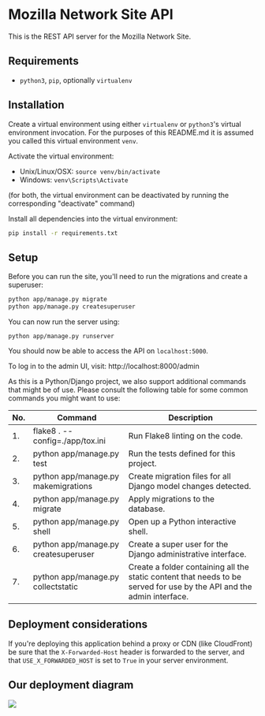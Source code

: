 # Mozilla Network Site API

This is the REST API server for the Mozilla Network Site.

## Requirements

- `python3`, `pip`, optionally `virtualenv`

## Installation

Create a virtual environment using either `virtualenv` or `python3`'s virtual environment invocation. For the purposes of this README.md it is assumed you called this virtual environment `venv`.

Activate the virtual environment:

- Unix/Linux/OSX: `source venv/bin/activate`
- Windows: `venv\Scripts\Activate`

(for both, the virtual environment can be deactivated by running the corresponding "deactivate" command)

Install all dependencies into the virtual environment:

```bash
pip install -r requirements.txt
```

## Setup

Before you can run the site, you'll need to run the migrations and create a superuser:

```bash
python app/manage.py migrate
python app/manage.py createsuperuser
```

You can now run the server using:

```
python app/manage.py runserver
```

You should now be able to access the API on `localhost:5000`.

To log in to the admin UI, visit: http://localhost:8000/admin

As this is a Python/Django project, we also support additional commands that might be of use. Please consult the following table for some common commands you might want to use:

| No. | Command | Description |
| --- | ------- | ----------- |
| 1. | flake8 . --config=./app/tox.ini | Run Flake8 linting on the code.  |
| 2. | python app/manage.py test | Run the tests defined for this project. |
| 3. | python app/manage.py makemigrations | Create migration files for all Django model changes detected. |
| 4. | python app/manage.py migrate | Apply migrations to the database. |
| 5. | python app/manage.py shell | Open up a Python interactive shell. |
| 6. | python app/manage.py createsuperuser | Create a super user for the Django administrative interface. |
| 7. | python app/manage.py collectstatic | Create a folder containing all the static content that needs to be served for use by the API and the admin interface. |

## Deployment considerations

If you're deploying this application behind a proxy or CDN (like CloudFront) be sure that the `X-Forwarded-Host` header is forwarded to the server, and that `USE_X_FORWARDED_HOST` is set to `True` in your server environment.

## Our deployment diagram

[![](screenshot.184.png)](https://www.lucidchart.com/documents/edit/72261654-23d0-491c-b67e-c026abbafcd3)

